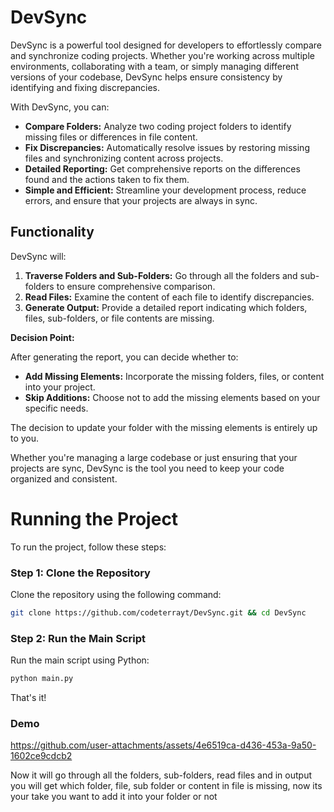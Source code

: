 # DevSync
DevSync is a powerful tool designed for developers to effortlessly compare and synchronize coding projects. Whether you're working across multiple environments, collaborating with a team, or simply managing different versions of your codebase, DevSync helps ensure consistency by identifying and fixing discrepancies.

With DevSync, you can:

- **Compare Folders:** Analyze two coding project folders to identify missing files or differences in file content.
- **Fix Discrepancies:** Automatically resolve issues by restoring missing files and synchronizing content across projects.
- **Detailed Reporting:** Get comprehensive reports on the differences found and the actions taken to fix them.
- **Simple and Efficient:** Streamline your development process, reduce errors, and ensure that your projects are always in sync.

## Functionality

DevSync will:

1. **Traverse Folders and Sub-Folders:** Go through all the folders and sub-folders to ensure comprehensive comparison.
2. **Read Files:** Examine the content of each file to identify discrepancies.
3. **Generate Output:** Provide a detailed report indicating which folders, files, sub-folders, or file contents are missing.

**Decision Point:**

After generating the report, you can decide whether to:

- **Add Missing Elements:** Incorporate the missing folders, files, or content into your project.
- **Skip Additions:** Choose not to add the missing elements based on your specific needs.

The decision to update your folder with the missing elements is entirely up to you.

Whether you're managing a large codebase or just ensuring that your projects are sync, DevSync is the tool you need to keep your code organized and consistent.

**Running the Project**
======================

To run the project, follow these steps:

### Step 1: Clone the Repository
Clone the repository using the following command:
```bash
git clone https://github.com/codeterrayt/DevSync.git && cd DevSync
```

### Step 2: Run the Main Script
Run the main script using Python:
```python
python main.py
```
That's it! 

### Demo 
https://github.com/user-attachments/assets/4e6519ca-d436-453a-9a50-1602ce9cdcb2



Now it will go through all the folders, sub-folders, read files and in output you will get which folder, file, sub folder or content in file is missing, now its your take you want to add it into your folder or not
